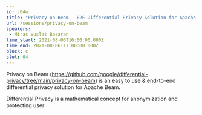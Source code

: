 ```yaml
---
id: c04w
title: "Privacy on Beam - E2E Differential Privacy Solution for Apache Beam"
url: /sessions/privacy-on-beam
speakers:
 - Mirac Vuslat Basaran
time_start: 2021-08-06T16:00:00.000Z
time_end: 2021-08-06T17:00:00.000Z
block: c
slot: 04
---
```


Privacy on Beam (https://github.com/google/differential-privacy/tree/main/privacy-on-beam) is an easy to use & end-to-end differential privacy solution for Apache Beam.

Differential Privacy is a mathematical concept for anonymization and protecting user 